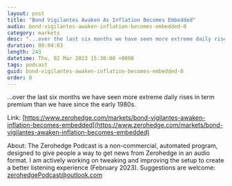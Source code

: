 ```yaml
---
layout: post
title: "Bond Vigilantes Awaken As Inflation Becomes Embedded"
audio: bond-vigilantes-awaken-inflation-becomes-embedded-0
category: markets
desc: "...over the last six months we have seen more extreme daily rises in term premium than we have since the early 1980s."
duration: 00:04:03
length: 243
datetime: Thu, 02 Mar 2023 15:30:00 +0000
tags: podcast
guid: bond-vigilantes-awaken-inflation-becomes-embedded-0
order: 0
---
```

...over the last six months we have seen more extreme daily rises in term premium than we have since the early 1980s.

Link: [https://www.zerohedge.com/markets/bond-vigilantes-awaken-inflation-becomes-embedded](https://www.zerohedge.com/markets/bond-vigilantes-awaken-inflation-becomes-embedded)

About: The Zerohedge Podcast is a non-commercial, automated program, designed to give people a way to get news from Zerohedge in an audio format.  I am actively working on tweaking and improving the setup to create a better listening experience (February 2023).  Suggestions are welcome: [zerohedgePodcast@outlook.com](mailto:zerohedgePodcast@outlook.com)